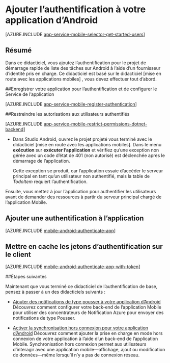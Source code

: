 <properties
    pageTitle="Ajouter une authentification sur Android avec applications Mobile | Service d’application Azure"
    description="Apprenez à utiliser les applications Mobile dans le Service d’application Azure pour authentifier les utilisateurs de votre application d’Android via un grand nombre de fournisseurs d’identité, y compris de Google, Facebook, Twitter et Microsoft."
    services="app-service\mobile"
    documentationCenter="android"
    authors="ysxu"
    manager="erikre"
    editor=""/>

<tags
    ms.service="app-service-mobile"
    ms.workload="mobile"
    ms.tgt_pltfrm="mobile-android"
    ms.devlang="java"
    ms.topic="article"
    ms.date="10/01/2016"
    ms.author="yuaxu"/>

# <a name="add-authentication-to-your-android-app"></a>Ajouter l’authentification à votre application d’Android

[AZURE.INCLUDE [app-service-mobile-selector-get-started-users](../../includes/app-service-mobile-selector-get-started-users.md)]

## <a name="summary"></a>Résumé

Dans ce didacticiel, vous ajoutez l’authentification pour le projet de démarrage rapide de liste des tâches sur Android à l’aide d’un fournisseur d’identité pris en charge. Ce didacticiel est basé sur le didacticiel [mise en route avec les applications mobiles] , vous devez effectuer tout d’abord.

##<a name="register"></a>Enregistrer votre application pour l’authentification et de configurer le Service de l’application

[AZURE.INCLUDE [app-service-mobile-register-authentication](../../includes/app-service-mobile-register-authentication.md)]

##<a name="permissions"></a>Restreindre les autorisations aux utilisateurs authentifiés

[AZURE.INCLUDE [app-service-mobile-restrict-permissions-dotnet-backend](../../includes/app-service-mobile-restrict-permissions-dotnet-backend.md)]

+ Dans Studio Android, ouvrez le projet projeté vous terminé avec le didacticiel [mise en route avec les applications mobiles]. Dans le menu **exécution** sur **exécuter l’application** et vérifiez qu’une exception non gérée avec un code d’état de 401 (non autorisé) est déclenchée après le démarrage de l’application.

     Cette exception se produit, car l’application essaie d’accéder le serveur principal en tant qu’un utilisateur non authentifié, mais la table de _TodoItem_ requiert l’authentification.

Ensuite, vous mettez à jour l’application pour authentifier les utilisateurs avant de demander des ressources à partir du serveur principal chargé de l’application Mobile.

## <a name="add-authentication-to-the-app"></a>Ajouter une authentification à l’application

[AZURE.INCLUDE [mobile-android-authenticate-app](../../includes/mobile-android-authenticate-app.md)]

## <a name="cache-tokens"></a>Mettre en cache les jetons d’authentification sur le client

[AZURE.INCLUDE [mobile-android-authenticate-app-with-token](../../includes/mobile-android-authenticate-app-with-token.md)]

##<a name="next-steps"></a>Étapes suivantes

Maintenant que vous terminé ce didacticiel de l’authentification de base, pensez à passer à un des didacticiels suivants :

+ [Ajouter des notifications de type pousser à votre application d’Android](app-service-mobile-android-get-started-push.md) Découvrez comment configurer votre back-end de l’application Mobile pour utiliser des concentrateurs de Notification Azure pour envoyer des notifications de type Pousser.

+ [Activer la synchronisation hors connexion pour votre application d’Android](app-service-mobile-android-get-started-offline-data.md) Découvrez comment ajouter la prise en charge en mode hors connexion de votre application à l’aide d’un back-end de l’application Mobile. Synchronisation hors connexion permet aux utilisateurs d’interagir avec une application mobile&mdash;affichage, ajout ou modification de données&mdash;même lorsqu’il n’y a pas de connexion réseau.



<!-- Anchors. -->
[Register your app for authentication and configure Mobile Services]: #register
[Restrict table permissions to authenticated users]: #permissions
[Add authentication to the app]: #add-authentication
[Store authentication tokens on the client]: #cache-tokens
[Refresh expired tokens]: #refresh-tokens
[Next Steps]:#next-steps


<!-- URLs. -->
[Mise en route avec les applications Mobile]: app-service-mobile-android-get-started.md
